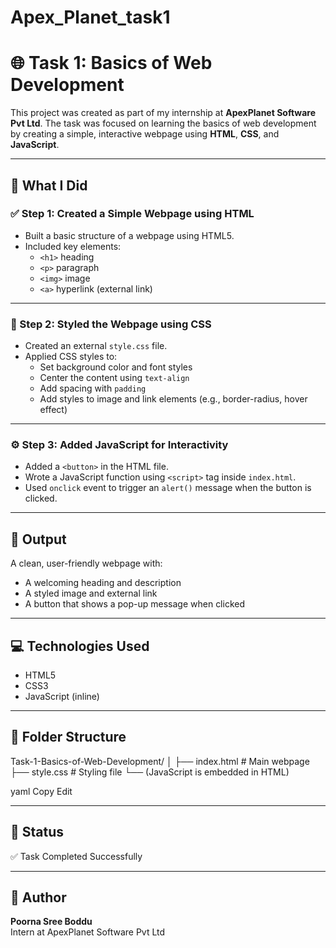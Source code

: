 # Apex_Planet_task1
# 🌐 Task 1: Basics of Web Development

This project was created as part of my internship at **ApexPlanet Software Pvt Ltd**. The task was focused on learning the basics of web development by creating a simple, interactive webpage using **HTML**, **CSS**, and **JavaScript**.

---

## 🧾 What I Did

### ✅ Step 1: Created a Simple Webpage using HTML

- Built a basic structure of a webpage using HTML5.
- Included key elements:
  - `<h1>` heading
  - `<p>` paragraph
  - `<img>` image
  - `<a>` hyperlink (external link)

---

### 🎨 Step 2: Styled the Webpage using CSS

- Created an external `style.css` file.
- Applied CSS styles to:
  - Set background color and font styles
  - Center the content using `text-align`
  - Add spacing with `padding`
  - Add styles to image and link elements (e.g., border-radius, hover effect)

---

### ⚙️ Step 3: Added JavaScript for Interactivity

- Added a `<button>` in the HTML file.
- Wrote a JavaScript function using `<script>` tag inside `index.html`.
- Used `onclick` event to trigger an `alert()` message when the button is clicked.

---

## 🧪 Output

A clean, user-friendly webpage with:
- A welcoming heading and description
- A styled image and external link
- A button that shows a pop-up message when clicked

---

## 💻 Technologies Used

- HTML5
- CSS3
- JavaScript (inline)

---

## 📂 Folder Structure

Task-1-Basics-of-Web-Development/
│
├── index.html # Main webpage
├── style.css # Styling file
└── (JavaScript is embedded in HTML)

yaml
Copy
Edit

---

## 📌 Status

✅ Task Completed Successfully

---

## 📇 Author

**Poorna Sree Boddu**  
Intern at ApexPlanet Software Pvt Ltd

